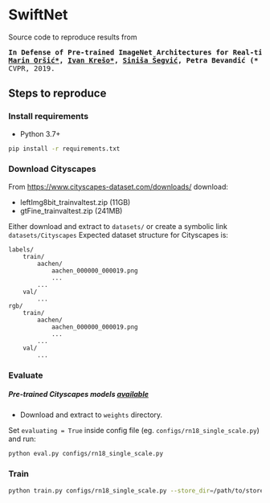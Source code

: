 # SwiftNet

Source code to reproduce results from 
<div class="highlight highlight-html"><pre>
<b>In Defense of Pre-trained ImageNet Architectures for Real-time Semantic Segmentation of Road-driving Images
<a href=https://github.com/orsic>Marin Oršić*</a>, <a href=https://ivankreso.github.io/>Ivan Krešo*</a>, <a href=http://www.zemris.fer.hr/~ssegvic/index_en.html>Siniša Šegvić</a>, Petra Bevandić (* denotes equal contribution)</b>
CVPR, 2019.
</pre></div>

## Steps to reproduce

### Install requirements
* Python 3.7+ 
```bash
pip install -r requirements.txt
```

### Download Cityscapes

From https://www.cityscapes-dataset.com/downloads/ download: 
* leftImg8bit_trainvaltest.zip (11GB)
* gtFine_trainvaltest.zip (241MB)

Either download and extract to `datasets/` or create a symbolic link `datasets/Cityscapes`
Expected dataset structure for Cityscapes is:
```
labels/
    train/
        aachen/
            aachen_000000_000019.png
            ...
        ...
    val/
        ...
rgb/
    train/
        aachen/
            aachen_000000_000019.png
            ...
        ...
    val/
        ...
```


### Evaluate
##### Pre-trained Cityscapes models [available](https://drive.google.com/drive/folders/1DqX-N-nMtGG9QfMY_cKtULCKTfEuV4WT?usp=sharing)
* Download and extract to `weights` directory.

Set `evaluating = True` inside config file (eg. `configs/rn18_single_scale.py`) and run:
```bash
python eval.py configs/rn18_single_scale.py
``` 

### Train
```bash
python train.py configs/rn18_single_scale.py --store_dir=/path/to/store/experiments
``` 
